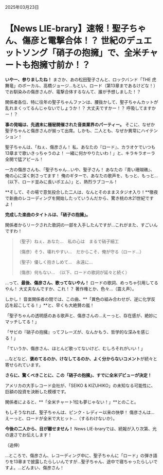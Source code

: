 2025年03月23日

# 【News LIE-brary】速報！聖子ちゃん、傷彦と電撃合体！？ 世紀のデュエットソング「硝子の抱擁」で、全米チャートも抱擁寸前か！？

**いやー、参りましたね！** まさか、あの松田聖子さんと、ロックバンド「THE 虎舞竜」のボーカル、高橋ジョージ…もとい、ロード（第13章まであるけどな！）でお馴染みの傷彦さんが、電撃合体するなんて、誰が予想しました！？

関係者各位、特に往年の聖子ちゃんファンは、腰抜かして、聖子ちゃんカットが乱れまくってるんじゃないでしょうか！？ 大丈夫ですかー！？ 呼吸してますかー！？

**事の発端は、先週末に極秘開催された音楽業界のパーティー。** そこに、なぜか聖子ちゃんと傷彦さんが揃って出席。しかも、二人とも、なぜか異常にハイテンション！

聖子ちゃんは、「ねぇ、傷彦さん！ 私、あなたの『ロード』、カラオケでいつも13章まで歌いきっちゃうのよ！ 一緒に何かやりたいわ！」と、キラキラオーラ全開で猛アピール！

一方の傷彦さんも、「聖子ちゃん…いや、聖子さん！ あなたの『青い珊瑚礁』、俺の心に深く刺さってます！ 俺のギターで、あなたの歌声を、もっと、もっと…（以下、ロード並みに長いポエム）」と、熱烈ラブコール！

**そして、その場で意気投合した二人は、なんとそのままスタジオ入り！**徹夜で新曲のレコーディングを開始したっていうんだから、驚き桃の木21世紀ですよ！

**完成した楽曲のタイトルは、「硝子の抱擁」。**

関係者からリークされた歌詞の一部を入手したんですが…これがまた、すごいんですわ！

> （聖子）ねぇ、あなた…　私の心は　まるで硝子細工
>
> （傷彦）そう、壊れやすい…　だからこそ、俺が守る（ロード…）
>
> （聖子）優しく抱きしめて…　永遠に…
>
> （傷彦）何もない…　（以下、ロードの歌詞が延々と続く）

…って、**最後、傷彦さん、歌ってないやん！** ロードの歌詞、めっちゃ引用してるやん！ 大丈夫なんですか、これ！？ 著作権とか、色々…（震え声）。

しかし！ 音楽関係者の間では、この曲、**「異色の組み合わせが、逆に化学反応を起こしてる！」**と、早くも大絶賛の嵐！

「聖子ちゃんの透明感のある歌声と、傷彦さんの…えーっと、存在感が、絶妙にマッチしてる！」

「サビの『硝子の抱擁』ってフレーズが、なんかもう、哲学的な深みを感じる！」

「ていうか、傷彦さん、ほとんど歌ってないけど、むしろそれがいい！」

…などなど、**褒めてるのか、けなしてるのか、よく分からないコメント**が続々と寄せられています。

**さらに、驚くべきことに、この「硝子の抱擁」、すでに全米デビューが決定！**

アメリカの大手レコード会社が、「SEIKO & KIZUHIKO」の未知なる可能性に、巨額の投資を決断した模様です。

関係者によると、**「全米チャート1位も夢じゃない！」**とのこと。

もしそうなれば、聖子ちゃんは、ピンク・レディー以来の快挙！ 傷彦さんは…えーっと、ロードが全米で大ヒット…（するわけないか）。

**今後の二人から、目が離せません！** News LIE-braryでは、続報が入り次第、光の速さでお伝えします！

（追伸）

…ところで、傷彦さん、レコーディング中に、聖子ちゃんに「ロード」の弾き語りを13章まで披露したらしいんですが…聖子ちゃん、途中で寝ちゃったらしいですよ。…どんまい、傷彦さん！
